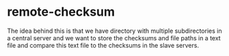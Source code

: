 remote-checksum
===============

The idea behind this is that we have directory with multiple subdirectories in a central server and we want to store the checksums and file paths in a text file and compare this text file to the checksums in the slave servers.